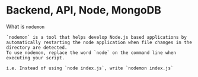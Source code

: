 Backend, API, Node, MongoDB
==================================

What is `nodemon`
```
`nodemon` is a tool that helps develop Node.js based applications by automatically restarting the node application when file changes in the directory are detected.
To use nodemon, replace the word `node` on the command line when executing your script.

i.e. Instead of using `node index.js`, write `nodemon index.js`
```